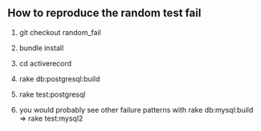 ## How to reproduce the random test fail

1. git checkout random_fail

2. bundle install

3. cd activerecord

4. rake db:postgresql:build

5. rake test:postgresql

6. you would probably see other failure patterns with rake db:mysql:build => rake test:mysql2

